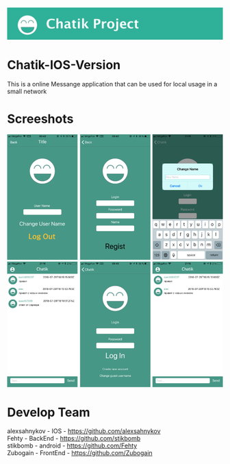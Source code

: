 ![alt text](LogoGit//Logo.png)
# Chatik-IOS-Version
 This is a online Messange application that can be used for local usage in a small network
 # Screeshots
![alt text](LogoGit//Untitled.png "Screeshots")
# Develop Team
alexsahnykov - IOS - https://github.com/alexsahnykov <br/>
Fehty - BackEnd - https://github.com/stikbomb <br/>
stikbomb - android - https://github.com/Fehty <br/>
Zubogain - FrontEnd - https://github.com/Zubogain <br/>
